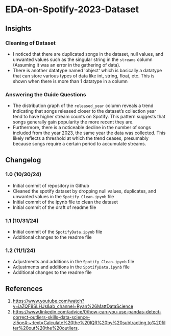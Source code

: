 # EDA-on-Spotify-2023-Dataset

## Insights
### Cleaning of Dataset
- I noticed that there are duplicated songs in the dataset, null values, and unwanted values such as the singular string in the `streams` column (Assuming it was an error in the gathering of data). 
- There is another datatype named 'object' which is basically a datatype that can store various types of data like int, string, float, etc. This is shown when there is more than 1 datatype in a column
### Answering the Guide Questions
- The distribution graph of the `released_year` column reveals a trend indicating that songs released closer to the dataset’s collection year tend to have higher stream counts on Spotify. This pattern suggests that songs generally gain popularity the more recent they are.
- Furthermore, there is a noticeable decline in the number of songs included from the year 2023, the same year the data was collected. This likely reflects a threshold at which the trend ceases, presumably because songs require a certain period to accumulate streams.

## Changelog
### 1.0 (10/30/24)
- Initial commit of repository in Github
- Cleaned the spotify dataset by dropping null values, duplicates, and unwanted values in the `Spotify_Clean.ipynb` file
- Initial commit of the ipynb file to clean the dataset
- Initial commit of the draft of readme file

### 1.1 (10/31/24)
- Initial commit of the `SpotifyData.ipynb` file
- Additional changes to the readme file

### 1.2 (11/1/24)
- Adjustments and additions in the `Spotify_Clean.ipynb` file
- Adjustments and additions in the `SpotifyData.ipynb` file
- Additional changes to the readme file

## References
1. https://www.youtube.com/watch?v=iaZQF8SLHJs&ab_channel=Ryan%26MattDataScience
2. https://www.linkedin.com/advice/0/how-can-you-use-pandas-detect-correct-outliers-skills-data-science-zl5oe#:~:text=Calculate%20the%20IQR%20by%20subtracting,to%20filter%20out%20the%20outliers.
